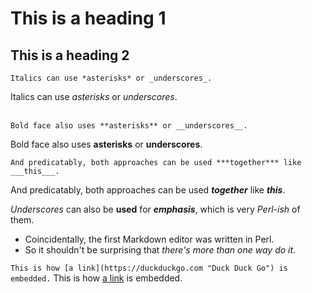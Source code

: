 # This is a heading 1

## This is a heading 2


`Italics can use *asterisks* or _underscores_.`

Italics can use *asterisks* or _underscores_.<br><br>


`Bold face also uses **asterisks** or __underscores__.`

Bold face also uses **asterisks** or __underscores__.   


`And predicatably, both approaches can be used ***together*** like ___this___.`

And predicatably, both approaches can be used ***together*** like ___this___.   

_Underscores_ can also be __used__ for ___emphasis___, which is very *Perl-ish* of them.
- Coincidentally, the first Markdown editor was written in Perl.
- So it shouldn't be surprising that _there's more than one way do it_.   



`This is how [a link](https://duckduckgo.com "Duck Duck Go") is embedded.`
This is how [a link](https://duckduckgo.com "Duck Duck Go") is embedded.
